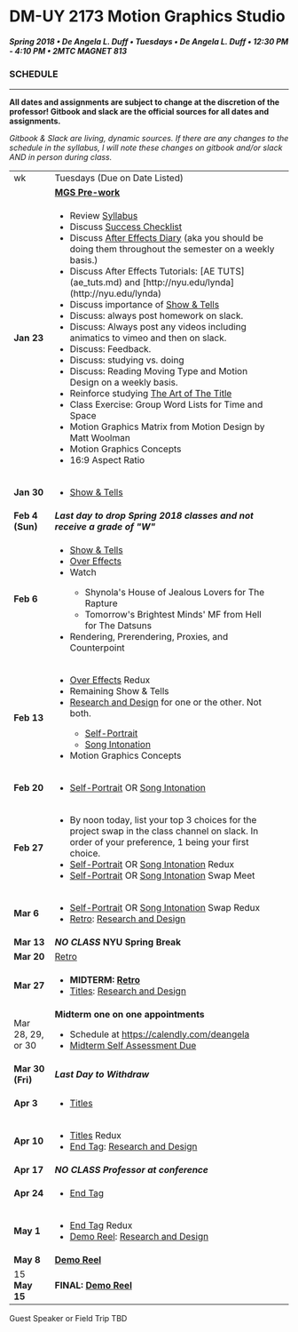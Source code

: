 # DM-UY 2173 Motion Graphics Studio
##### Spring 2018 • De Angela L. Duff • Tuesdays • De Angela L. Duff • 12:30 PM - 4:10 PM • 2MTC MAGNET 813

### SCHEDULE

---

**All dates and assignments are subject to change at the discretion of the professor! Gitbook and slack are the official sources for all dates and assignments.**

*Gitbook &amp; Slack are living, dynamic sources. If there are any changes to the schedule in the syllabus, I will note these changes on gitbook and/or slack AND in person during class.*

<table>
<tr>
<td>wk</td>
<td>Tuesdays (Due on Date Listed)</td>
</tr>

<tr>
<td></td>
<td><strong><a href="mgs_pre_work.md">MGS Pre-work</a></strong></td>
<td></td>
</tr>

<tr>
<td><strong>Jan 23</strong></td>
<td>
<ul>
<li>Review <a href="syllabus.md">Syllabus</a></li>
<li>Discuss <a href="success.md">Success Checklist</a></li>
<li>Discuss <a href="after_effects_diary.md">After Effects Diary</a> (aka you should be doing them throughout the semester on a weekly basis.)</li>
<li>Discuss After Effects Tutorials: [AE TUTS](ae_tuts.md) and [http://nyu.edu/lynda](http://nyu.edu/lynda)
<li>Discuss importance of <a href="https://deangela.gitbooks.io/motion-graphics-studio-spring-2017/content/show_and_tells.html">Show &amp; Tells</a></li>
<li>Discuss: always post homework on slack.</li>
<li>Discuss: Always post any videos including animatics to vimeo and then on slack.</li>
<li>Discuss: Feedback.</li>
<li>Discuss: studying vs. doing</li>
<li>Discuss: Reading Moving Type and Motion Design on a weekly basis.</li>
<li>Reinforce studying <a href="http://www.artofthetitle.com/" target="_blank">The Art of The Title</a></li>
<li>Class Exercise: Group Word Lists for Time and Space</li>
<li>Motion Graphics Matrix from Motion Design by Matt Woolman</li>
<li>Motion Graphics Concepts</li>
<li>16:9 Aspect Ratio</li>
</ul></td>
</tr>

<tr>
<td><strong>Jan 30</strong></td>
<td>
<ul>
<li><a href="show_and_tells.md">Show &amp; Tells</a></li>
</ul></td>
</tr>

<tr>
<td><strong>Feb 4 (Sun)</strong></td>
<td><strong><i>Last day to drop Spring 2018 classes and not receive a grade of "W"</i></strong></td>
</tr>

<tr>
<td><strong>Feb 6</strong></td>
<td valign="top">
<ul>
<li><a href="show_and_tells.md">Show &amp; Tells</a></li>
<li><a href="projects_overeffects.md">Over Effects</a></li>
<li>Watch</li>
    <ul>
    <li>Shynola's House of Jealous Lovers for The Rapture</li>
    <li>Tomorrow's Brightest Minds' MF from Hell for The Datsuns</li>
    </ul>
<li>Rendering, Prerendering, Proxies, and Counterpoint</li>
</ul></td>
</tr>

<tr>
<td><strong>Feb 13</strong></td>
<td>
<ul>

<li><a href="projects_overeffects.md">Over Effects</a> Redux</li>
<li>Remaining Show &amp; Tells</li>

<li><a href="process_documentation.md">Research and Design</a> for one or the other. Not both.</li>
    <ul>
    <li><a href="projects_self_portrait.md">Self-Portrait</a></li> 
    <li><a href="projects_song_intonation.md">Song Intonation</a></li>
    </ul>
<li>Motion Graphics Concepts</li>
</ul>
</td>
</tr>

<tr>
<td><strong>Feb 20</strong></td>
<td>
<ul>
<li><a href="projects_self_portrait.md">Self-Portrait</a> OR <a href="projects_song_intonation.md">Song Intonation</a></li>
</ul></td>
</tr>

<tr>
<td><strong>Feb 27</strong></td>
<td>
<ul>
<li>By noon today, list your top 3 choices for the project swap in the class channel on slack. In order of your preference, 1 being your first choice.</li>
<li><a href="projects_self_portrait.md">Self-Portrait</a> OR <a href="projects_song_intonation.md">Song Intonation</a> Redux</li>
<li><a href="projects_self_portrait.md">Self-Portrait</a> OR <a href="projects_song_intonation.md">Song Intonation</a> Swap Meet</li>
</ul></td>
</tr>

<tr>
<td><strong>Mar 6</strong></td>
<td>
<ul>
<li><a href="projects_self_portrait.md">Self-Portrait</a> OR <a href="projects_song_intonation.md">Song Intonation</a> Swap Redux
<li><a href="projects_retro.md">Retro</a>: <a href="process_documentation.md">Research and Design</a></li>
</ul></td>
</tr>

<tr>
<tr>
<td><strong>Mar 13</strong></td>
<td valign="top"><strong><i>NO CLASS</i> NYU Spring Break</strong></td>
</tr>

<tr>
<td><strong>Mar 20</strong></td>
<td><a href="projects_retro.md">Retro</a></td>
</tr>

<tr>
<td><strong>Mar 27</strong></td>
<td>
<ul>
<strong><li>MIDTERM: <a href="projects_retro.md">Retro</a></li></strong>
<li><a href="projects_titles.md">Titles</a>: <a href="process_documentation.md">Research and Design</a></li>
</ul>
</td>
</tr>

<tr>
<td>Mar 28, 29, or 30</td>
<td><strong>Midterm one on one appointments</strong>
<ul>
<li>Schedule at <a href="https://calendly.com/deangela">https://calendly.com/deangela</a>
<li><a href="end_of_semester_deliverables.md">Midterm Self Assessment Due</a></li>
</ul></td>
</tr>

<tr>
<td><strong>Mar 30 (Fri)</strong></td>
<td><strong><i>Last Day to Withdraw</i></strong></td>
</tr>

<tr>
<td><strong>Apr 3</strong></td>
<td><ul>
<li><a href="projects_titles.md">Titles</a></li></ul></td>
</tr>

<tr>
<td><strong>Apr 10</strong></td>
<td>
<ul>
<li><a href="projects_titles.md">Titles</a> Redux</li>
<li><a href="projects_endtag.md">End Tag</a>: <a href="process_documentation.md">Research and Design</a></li>
</ul></td>
</tr>

<tr>
<td><strong>Apr 17</strong></td>
<td><strong><i>NO CLASS Professor at conference</i></strong></td>
</tr>

<tr>
<td><strong>Apr 24</strong></td>
<td>
<ul>
<li><a href="projects_endtag.md">End Tag</a></li>
</ul></td>
</tr>

<tr>
<td><strong>May 1</strong></td>
<td>
<ul>
<li><a href="projects_endtag.md">End Tag</a> Redux</li>
<li><a href="projects_demoreel.md">Demo Reel</a>: <a href="process_documentation.md">Research and Design</a></li>
</ul>
</tr>

<tr>
<td><strong>May 8</strong></td>
<td><strong><a href="projects_demo_reel.md">Demo Reel</a></strong></td>
</tr>

<tr>
<td>15 <strong>May 15</strong></td>
<td><strong>FINAL: <a href="projects_demo_reel.md">Demo Reel</a></strong></td>
</tr>
</table>

Guest Speaker or Field Trip TBD